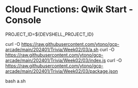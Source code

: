 # Cloud Functions: Qwik Start - Console

PROJECT_ID=${DEVSHELL_PROJECT_ID}

curl -O https://raw.githubusercontent.com/ytono/gcp-arcade/main/202401/Trivia/Week02/03/a.sh
curl -O https://raw.githubusercontent.com/ytono/gcp-arcade/main/202401/Trivia/Week02/03/index.js
curl -O https://raw.githubusercontent.com/ytono/gcp-arcade/main/202401/Trivia/Week02/03/package.json

bash a.sh
